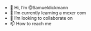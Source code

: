 - 👋 Hi, I’m @Samueldickmann
- 🌱 I’m currently learning a mexer com 
- 💞️ I’m looking to collaborate on  
- 📫 How to reach me 

<!---
Samueldickmann/Samueldickmann is a ✨ special ✨ repository because its `README.md` (this file) appears on your GitHub profile.
You can click the Preview link to take a look at your changes.
--->
